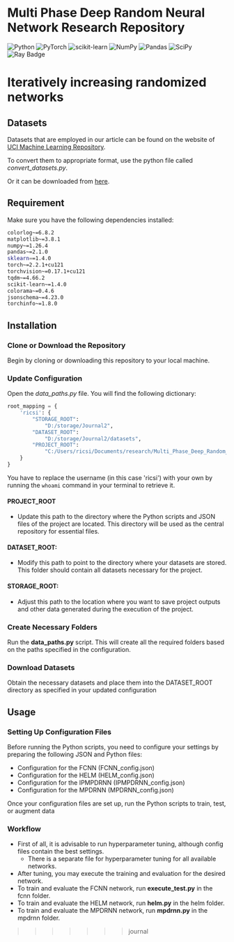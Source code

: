 # Multi Phase Deep Random Neural Network Research Repository
 
![Python](https://img.shields.io/badge/python-v3.11-3670A0?style=for-the-badge&logo=python&logoColor=ffdd54)
![PyTorch](https://img.shields.io/badge/PyTorch-v2.2.1-%23EE4C2C.svg?style=for-the-badge&logo=PyTorch&logoColor=white)
![scikit-learn](https://img.shields.io/badge/scikit-v1.4.0--learn-%23F7931E.svg?style=for-the-badge&logo=scikit-learn&logoColor=white)
![NumPy](https://img.shields.io/badge/numpy-v1.26-%23013243.svg?style=for-the-badge&logo=numpy&logoColor=white)
![Pandas](https://img.shields.io/badge/pandas-v2.1.0-%23150458.svg?style=for-the-badge&logo=pandas&logoColor=white)
![SciPy](https://img.shields.io/badge/SciPy-v1.12.0-%230C55A5.svg?style=for-the-badge&logo=scipy&logoColor=%white)
![Ray Badge](https://img.shields.io/badge/Ray-v2.23.0-028CF0?logo=ray&logoColor=fff&style=for-the-badge)


# Iteratively increasing randomized networks

## Datasets
Datasets that are employed in our article can be found on the website of 
<a href="https://www.example.com/my great page">UCI Machine Learning Repository</a>.

To convert them to appropriate format, use the python file called _convert_datasets.py_.

Or it can be downloaded from <a href="https://drive.google.com/file/d/1Fe3DjPOGgzNmlnJj0yn0WTUazh3ojL8k/view?usp=drive_link">here<a/>.

## Requirement
Make sure you have the following dependencies installed:

```bash
colorlog~=6.8.2
matplotlib~=3.8.1
numpy~=1.26.4
pandas~=2.1.0
sklearn==1.4.0
torch~=2.2.1+cu121
torchvision~=0.17.1+cu121
tqdm~=4.66.2
scikit-learn~=1.4.0
colorama~=0.4.6
jsonschema~=4.23.0
torchinfo~=1.8.0
```

## Installation

### Clone or Download the Repository
Begin by cloning or downloading this repository to your local machine.

### Update Configuration
Open the _data_paths.py_ file. You will find the following dictionary:

```python
root_mapping = {
    'ricsi': {
        "STORAGE_ROOT":
            "D:/storage/Journal2",
        "DATASET_ROOT":
            "D:/storage/Journal2/datasets",
        "PROJECT_ROOT":
            "C:/Users/ricsi/Documents/research/Multi_Phase_Deep_Random_Neural_Network",
    }
}
```

You have to replace the username (in this case 'ricsi') with your own by running the `whoami` command in your terminal to retrieve it.

#### PROJECT_ROOT
- Update this path to the directory where the Python scripts and JSON files of the project are located. This directory will be used as the central repository for essential files.
#### DATASET_ROOT: 
- Modify this path to point to the directory where your datasets are stored. This folder should contain all datasets necessary for the project.
#### STORAGE_ROOT: 
- Adjust this path to the location where you want to save project outputs and other data generated during the execution of the project.

### Create Necessary Folders
Run the __data_paths.py__ script. This will create all the required folders based on the paths specified in the configuration.

### Download Datasets
Obtain the necessary datasets and place them into the DATASET_ROOT directory as specified in your updated configuration

## Usage
### Setting Up Configuration Files
Before running the Python scripts, you need to configure your settings by preparing the following JSON and Python files:
- Configuration for the FCNN (FCNN_config.json)
- Configuration for the HELM (HELM_config.json)
- Configuration for the IPMPDRNN (IPMPDRNN_config.json)
- Configuration for the MPDRNN (MPDRNN_config.json)


Once your configuration files are set up, run the Python scripts to train, test, or augment data

### Workflow
- First of all, it is advisable to run hyperparameter tuning, although config files contain the best settings.
  - There is a separate file for hyperparameter tuning for all available networks. 
- After tuning, you may execute the training and evaluation for the desired network.
- To train and evaluate the FCNN network, run __execute_test.py__ in the fcnn folder.
- To train and evaluate the HELM network, run __helm.py__ in the helm folder.
- To train and evaluate the MPDRNN network, run __mpdrnn.py__ in the mpdrnn folder.
>>>>>>> journal
